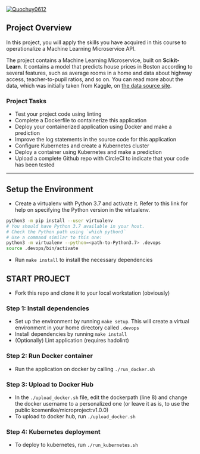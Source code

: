 [![Quochuy0612](https://circleci.com/gh/Quochuy0612/Project-4_Udacity.svg?style=svg)](https://app.circleci.com/pipelines/github/Quochuy0612/Project-4_Udacity)

## Project Overview

In this project, you will apply the skills you have acquired in this course to operationalize a Machine Learning Microservice API. 

The project contains a Machine Learning Microservice, built on **Scikit-Learn**. It contains a model that predicts house prices in Boston according to several features, such as average rooms in a home and data about highway access, teacher-to-pupil ratios, and so on. You can read more about the data, which was initially taken from Kaggle, on [the data source site](https://www.kaggle.com/c/boston-housing). 

### Project Tasks

* Test your project code using linting
* Complete a Dockerfile to containerize this application
* Deploy your containerized application using Docker and make a prediction
* Improve the log statements in the source code for this application
* Configure Kubernetes and create a Kubernetes cluster
* Deploy a container using Kubernetes and make a prediction
* Upload a complete Github repo with CircleCI to indicate that your code has been tested

---

## Setup the Environment

* Create a virtualenv with Python 3.7 and activate it. Refer to this link for help on specifying the Python version in the virtualenv. 
```bash
python3 -m pip install --user virtualenv
# You should have Python 3.7 available in your host. 
# Check the Python path using `which python3`
# Use a command similar to this one:
python3 -m virtualenv --python=<path-to-Python3.7> .devops
source .devops/bin/activate
```
* Run `make install` to install the necessary dependencies

  
## START PROJECT


- Fork this repo and clone it to your local workstation (obviously)

### Step 1: Install dependencies
- Set up the environment by running `make setup`. This will create a virtual environment in your home directory called `.devops`
- Install dependencies by running `make install`
- (Optionally) Lint application (requires hadolint)

### Step 2: Run Docker container
- Run the application on docker by calling `./run_docker.sh`

### Step 3: Upload to Docker Hub
- In the `./upload_docker.sh` file, edit the dockerpath (line 8) and change the docker username to a personalized one (or leave it as is, to use the public kcemenike/microproject:v1.0.0)
- To upload to docker hub, run `./upload_docker.sh`

### Step 4: Kubernetes deployment
- To deploy to kubernetes, run `./run_kubernetes.sh`

